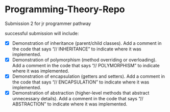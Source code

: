 # Programming-Theory-Repo
Submission 2 for jr programmer pathway

successful submission will include:

- [x] Demonstration of inheritance (parent/child classes). Add a comment in the code that says “// INHERITANCE” to indicate where it was implemented. 
- [x] Demonstration of polymorphism (method overriding or overloading). Add a comment in the code that says “// POLYMORPHISM” to indicate where it was implemented.
- [x] Demonstration of encapsulation (getters and setters). Add a comment in the code that says “// ENCAPSULATION” to indicate where it was implemented.
- [x] Demonstration of abstraction (higher-level methods that abstract unnecessary details). Add a comment in the code that says “// ABSTRACTION” to indicate where it was implemented.
